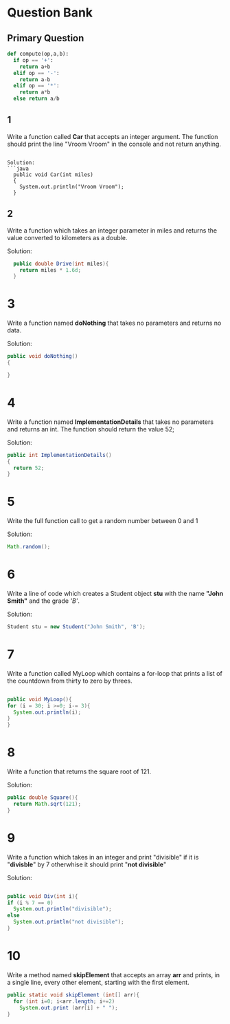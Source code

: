 # Question Bank

## Primary Question

```python
def compute(op,a,b):
  if op == '+':
    return a+b
  elif op == '-':
    return a-b
  elif op == '*':
    return a*b
  else return a/b
```

## 1
Write a function called **Car** that accepts an integer argument. The function should print the line "Vroom Vroom" in the console and not return anything.

```

Solution:
```java
  public void Car(int miles)
  {
    System.out.println("Vroom Vroom");
  }
```

## 2
Write a function which takes an integer parameter in miles and returns the value converted to kilometers as a double. 


Solution:
```java
  public double Drive(int miles){
    return miles * 1.6d;
  }
```

# 3
Write a function named **doNothing** that takes no parameters and returns no data.

Solution:
```java
public void doNothing()
{

}
```

# 4
Write a function named **ImplementationDetails** that takes no parameters and returns an int. The function should return the value 52;

Solution:
```java
public int ImplementationDetails()
{
  return 52;
}
```

# 5
Write the full function call to get a random number between 0 and 1

Solution:
```java
Math.random();
```

# 6 
Write a line of code which creates a Student object **stu** with the name **"John Smith"** and the grade *'B'*. 

Solution:
```java
Student stu = new Student("John Smith", 'B');
```
# 7
Write a function called MyLoop which contains a for-loop that prints a list of the countdown from thirty to zero by threes.

```java

public void MyLoop(){
for (i = 30; i >=0; i-= 3){
  System.out.println(i);
}
}
```
# 8 
Write a function that returns the square root of 121. 

Solution:
```java
public double Square(){
  return Math.sqrt(121);
}

```
# 9 
Write a function which takes in an integer and print "divisible" if it is "**divisble**" by 7 otherwhise it should print "**not divisible**"


Solution:
```java

public void Div(int i){
if (i % 7 == 0)
  System.out.println("divisible");
else
  System.out.println("not divisible");
}
```

# 10 
Write a method named **skipElement** that accepts an array **arr** and prints, in a single line, every other element, starting with the first element.
```java
public static void skipElement (int[] arr){
  for (int i=0; i<arr.length; i+=2)
    System.out.print (arr[i] + " ");
}
```

